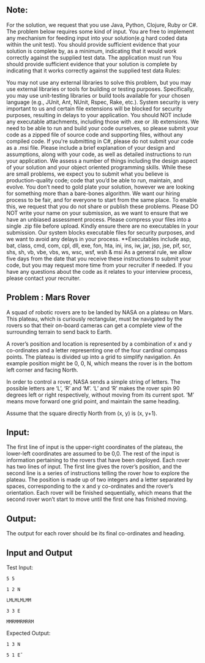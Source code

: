 ## Note:

For the solution, we request that you use Java, Python, Clojure, Ruby or C#.
The problem below requires some kind of input. You are free to implement any mechanism for feeding input into your solution(e.g hard coded data within the unit test). You should provide sufficient evidence that your solution is complete by, as a minimum, indicating that it would work correctly against the supplied test data.
The application must run
You should provide sufficient evidence that your solution is complete by indicating that it works correctly against the supplied test data
Rules:

You may not use any external libraries to solve this problem, but you may use external libraries or tools for building or testing purposes. Specifically, you may use unit-testing libraries or build tools available for your chosen language (e.g., JUnit, Ant, NUnit, Rspec, Rake, etc.).
System security is very important to us and certain file extensions will be blocked for security purposes, resulting in delays to your application. You should NOT include any executable attachments, including those with .exe or .lib extensions. We need to be able to run and build your code ourselves, so please submit your code as a zipped file of source code and supporting files, without any compiled code. If you're submitting in C#, please do not submit your code as a .msi file.
Please include a brief explanation of your design and assumptions, along with your code, as well as detailed instructions to run your application.
We assess a number of things including the design aspect of your solution and your object oriented programming skills. While these are small problems, we expect you to submit what you believe is production-quality code; code that you’d be able to run, maintain, and evolve. You don’t need to gold plate your solution, however we are looking for something more than a bare-bones algorithm.
We want our hiring process to be fair, and for everyone to start from the same place. To enable this, we request that you do not share or publish these problems.
Please DO NOT write your name on your submission, as we want to ensure that we have an unbiased assessment process.
Please compress your files into a single .zip file before upload. Kindly ensure there are no executables in your submission. Our system blocks executable files for security purposes, and we want to avoid any delays in your process.
**Executables include asp, bat, class, cmd, com, cpl, dll, exe, fon, hta, ini, ins, iw, jar, jsp, jse, pif, scr, shs, sh, vb, vbe, vbs, ws, wsc, wsf, wsh & msi
As a general rule, we allow five days from the date that you receive these instructions to submit your code, but you may request more time from your recruiter if needed. If you have any questions about the code as it relates to your interview process, please contact your recruiter.



## Problem : Mars Rover



A squad of robotic rovers are to be landed by NASA on a plateau on Mars. This plateau, which is curiously rectangular, must be navigated by the rovers so that their on-board cameras can get a complete view of the surrounding terrain to send back to Earth.

A rover’s position and location is represented by a combination of x and y co-ordinates and a letter representing one of the four cardinal compass points. The plateau is divided up into a grid to simplify navigation. An example position might be 0, 0, N, which means the rover is in the bottom left corner and facing North.

In order to control a rover, NASA sends a simple string of letters. The possible letters are ‘L’, ‘R’ and ‘M’. ‘L’ and ‘R’ makes the rover spin 90 degrees left or right respectively, without moving from its current spot. ‘M’ means move forward one grid point, and maintain the same heading.

Assume that the square directly North from (x, y) is (x, y+1).

## Input:

The first line of input is the upper-right coordinates of the plateau, the lower-left coordinates are assumed to be 0,0.
The rest of the input is information pertaining to the rovers that have been deployed. Each rover has two lines of input. The first line gives the rover’s position, and the second line is a series of instructions telling the rover how to explore the plateau.
The position is made up of two integers and a letter separated by spaces, corresponding to the x and y co-ordinates and the rover’s orientation.
Each rover will be finished sequentially, which means that the second rover won’t start to move until the first one has finished moving.

## Output:

The output for each rover should be its final co-ordinates and heading.



## Input and Output

Test Input:
```
5 5

1 2 N

LMLMLMLMM

3 3 E

MMRMMRMRRM
```

Expected Output:
```
1 3 N

5 1 E˜
```
